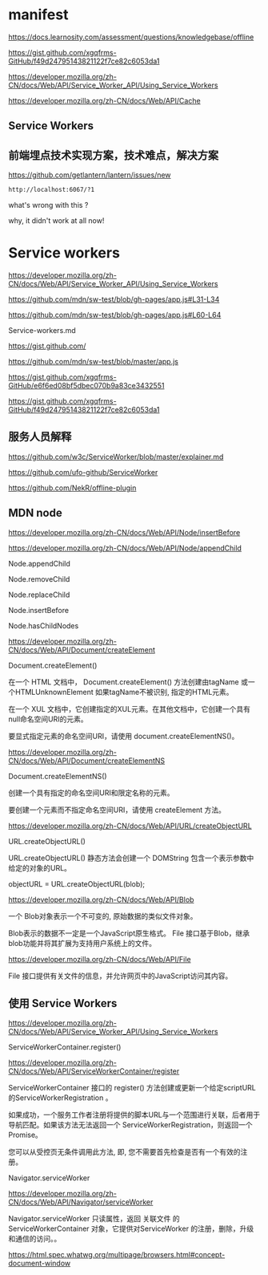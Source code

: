 # manifest



https://docs.learnosity.com/assessment/questions/knowledgebase/offline



https://gist.github.com/xgqfrms-GitHub/f49d24795143821122f7ce82c6053da1



https://developer.mozilla.org/zh-CN/docs/Web/API/Service_Worker_API/Using_Service_Workers


https://developer.mozilla.org/zh-CN/docs/Web/API/Cache


## Service Workers



## 前端埋点技术实现方案，技术难点，解决方案



https://github.com/getlantern/lantern/issues/new

```sh
http://localhost:6067/?1

```

what's wrong with this ?


why, it didn't work at all now!







# Service workers

https://developer.mozilla.org/zh-CN/docs/Web/API/Service_Worker_API/Using_Service_Workers

https://github.com/mdn/sw-test/blob/gh-pages/app.js#L31-L34

https://github.com/mdn/sw-test/blob/gh-pages/app.js#L60-L64




Service-workers.md


https://gist.github.com/


https://github.com/mdn/sw-test/blob/master/app.js



https://gist.github.com/xgqfrms-GitHub/e6f6ed08bf5dbec070b9a83ce3432551


https://gist.github.com/xgqfrms-GitHub/f49d24795143821122f7ce82c6053da1



## 服务人员解释

https://github.com/w3c/ServiceWorker/blob/master/explainer.md


https://github.com/ufo-github/ServiceWorker


https://github.com/NekR/offline-plugin



## MDN node


https://developer.mozilla.org/zh-CN/docs/Web/API/Node/insertBefore

https://developer.mozilla.org/zh-CN/docs/Web/API/Node/appendChild

Node.appendChild

Node.removeChild

Node.replaceChild

Node.insertBefore

Node.hasChildNodes



https://developer.mozilla.org/zh-CN/docs/Web/API/Document/createElement


Document.createElement()

 
在一个 HTML 文档中， Document.createElement() 方法创建由tagName 或一个HTMLUnknownElement 如果tagName不被识别, 指定的HTML元素。

在一个 XUL 文档中，它创建指定的XUL元素。在其他文档中，它创建一个具有null命名空间URI的元素。

要显式指定元素的命名空间URI，请使用 document.createElementNS()。


https://developer.mozilla.org/zh-CN/docs/Web/API/Document/createElementNS

Document.createElementNS()

创建一个具有指定的命名空间URI和限定名称的元素。

要创建一个元素而不指定命名空间URI，请使用  createElement 方法。



https://developer.mozilla.org/zh-CN/docs/Web/API/URL/createObjectURL 


URL.createObjectURL()


URL.createObjectURL() 静态方法会创建一个 DOMString 包含一个表示参数中给定的对象的URL。


objectURL = URL.createObjectURL(blob);


https://developer.mozilla.org/zh-CN/docs/Web/API/Blob

一个 Blob对象表示一个不可变的, 原始数据的类似文件对象。

Blob表示的数据不一定是一个JavaScript原生格式。
File 接口基于Blob，继承 blob功能并将其扩展为支持用户系统上的文件。


https://developer.mozilla.org/zh-CN/docs/Web/API/File

File 接口提供有关文件的信息，并允许网页中的JavaScript访问其内容。




















## 使用 Service Workers

https://developer.mozilla.org/zh-CN/docs/Web/API/Service_Worker_API/Using_Service_Workers


ServiceWorkerContainer.register()


https://developer.mozilla.org/zh-CN/docs/Web/API/ServiceWorkerContainer/register


ServiceWorkerContainer 接口的 register() 方法创建或更新一个给定scriptURL的ServiceWorkerRegistration 。

如果成功，一个服务工作者注册将提供的脚本URL与一个范围进行关联，后者用于导航匹配。如果该方法无法返回一个 ServiceWorkerRegistration，则返回一个 Promise。

您可以从受控页无条件调用此方法, 即, 您不需要首先检查是否有一个有效的注册。



Navigator.serviceWorker

https://developer.mozilla.org/zh-CN/docs/Web/API/Navigator/serviceWorker 

Navigator.serviceWorker 只读属性，返回 关联文件 的 ServiceWorkerContainer 对象，它提供对ServiceWorker 的注册，删除，升级和通信的访问。。

https://html.spec.whatwg.org/multipage/browsers.html#concept-document-window





























